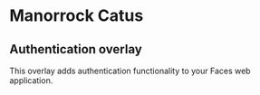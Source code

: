 # Manorrock Catus 

## Authentication overlay

This overlay adds authentication functionality to your Faces web application.

